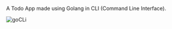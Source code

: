 A Todo App made using Golang in CLI (Command Line Interface).


![goCLi](https://github.com/user-attachments/assets/0660d867-a5b6-41e0-b8ec-b8951da1177c)
